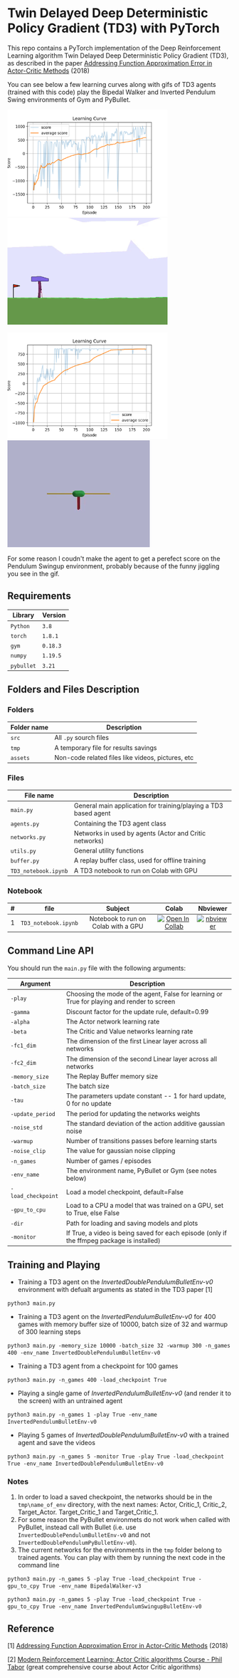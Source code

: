 # Twin Delayed Deep Deterministic Policy Gradient (TD3) with PyTorch

This repo contains a PyTorch implementation of the Deep Reinforcement Learning algorithm Twin Delayed Deep Deterministic Policy Gradient (TD3), as described in the paper [Addressing Function Approximation Error in Actor-Critic Methods](https://arxiv.org/pdf/1802.09477.pdf) (2018)

You can see below a few learning curves along with gifs of TD3 agents (trained with this code) play the Bipedal Walker and Inverted Pendulum Swing environments of Gym and PyBullet.

<img src="assets/TD3_HalfCheetahBulletEnv-v0__gamma_0.99__alpha_0.001__beta_0.001__fc1_400__fc2_300__bs_100__buffer_1000000__update_period_2__tau_0.005__noise_std_0.05__warmup_1000__noise_clip_0.5__.png" width="" height="240"> <img src="assets/TD3_BipedalWalker-v3.gif" width="" height="240">


<img src="assets/TD3_InvertedPendulumSwingupBulletEnv-v0__gamma_0.99__alpha_0.001__beta_0.001__fc1_400__fc2_300__bs_100__buffer_1000000__update_period_2__tau_0.005__noise_std_0.2__warmup_1000__noise_clip_0.5__.png" width="" height="240"> <img src="assets/TD3_InvertedPendulumSwingupBulletEnv-v0.gif" width="" height="240">



For some reason I coudn't make the agent to get a perefect score on the Pendulum Swingup environment, probably because of the funny jiggling you see in the gif. 


## Requirements
|Library         | Version |
|----------------|---------|
|`Python`        |  `3.8`  |
|`torch`         |  `1.8.1`|
|`gym`           | `0.18.3`|
|`numpy`         | `1.19.5`|
|`pybullet`      | `3.21`  |


## Folders and Files Description

### Folders

|Folder name       |                     Description                                    |
|------------------|--------------------------------------------------------------------|
|`src`             | All `.py` sourch files                                             |
|`tmp `            | A temporary file for results savings                               |
|`assets`          | Non-code related files like videos, pictures, etc                 |


### Files

|File name            |                     Description                                    |
|---------------------|--------------------------------------------------------------------|
|`main.py`            | General main application for training/playing a TD3 based agent    |
|`agents.py`          | Containing the TD3 agent class                                     |
|`networks.py`        | Networks in used by agents (Actor and Critic networks)             |
|`utils.py`           | General utility functions                                          |
|`buffer.py`          | A replay buffer class, used for offline training                   |
|`TD3_notebook.ipynb` | A TD3 notebook to run on Colab with GPU                            |

### Notebook

| #   | file            | Subject                                         | Colab             | Nbviewer               |
|:----:|:--------------:|:------------------------------------------------:|:-----------------:|:---------------------:|
| 1   | `TD3_notebook.ipynb` | Notebook to run on Colab with a GPU   | [![Open In Collab](https://colab.research.google.com/assets/colab-badge.svg)](https://colab.research.google.com/drive/1nf63qekQpuY6BiJBzMI9XwovpGbt_8LL#scrollTo=MkIwmYFSg8nB)        | [![nbviewer](https://raw.githubusercontent.com/jupyter/design/master/logos/Badges/nbviewer_badge.svg)](https://nbviewer.org/github/RoyElkabetz/SAC_with_PyTorch/blob/main/src/SAC_notebook.ipynb)|


## Command Line API

You should run the `main.py` file with the following arguments:


|Argument             | Description                                                                                   |
|---------------------|-----------------------------------------------------------------------------------------------|
|`-play`              | Choosing the mode of the agent, False for learning or True for playing and render to screen   |
|`-gamma`             | Discount factor for the update rule, default=0.99                                             |
|`-alpha`             | The Actor network learning rate                                                               |
|`-beta`              | The Critic and Value networks learning rate                                                   |
|`-fc1_dim`           | The dimension of the first Linear layer across all networks                                   |
|`-fc2_dim`           | The dimension of the second Linear layer across all networks                                  |
|`-memory_size`       | The Replay Buffer memory size                                                                 |
|`-batch_size`        | The batch size                                                                                |
|`-tau`               | The parameters update constant -- 1 for hard update, 0 for no update                          |
|`-update_period`     | The period for updating the networks weights                                                  |
|`-noise_std`         | The standard deviation of the action additive gaussian noise                                  |
|`-warmup`            | Number of transitions passes before learning starts                                           |
|`-noise_clip`        | The value for gaussian noise clipping                                                         |
|`-n_games`           | Number of games / episodes                                                                    |
|`-env_name`          | The environment name, PyBullet or Gym (see notes below)                                       |
|`-load_checkpoint`   | Load a model checkpoint, default=False                                                        |
|`-gpu_to_cpu`        | Load to a CPU a model that was trained on a GPU, set to True, else False                      |
|`-dir`               | Path for loading and saving models and plots                                                  |
|`-monitor`           | If True, a video is being saved for each episode (only if the ffmpeg package is installed)    |


## Training and Playing
- Training a TD3 agent on the *InvertedDoublePendulumBulletEnv-v0* environment with defualt arguments as stated in the TD3 paper [1]

```text
python3 main.py
``` 
- Training a TD3 agent on the *InvertedPendulumBulletEnv-v0* for 400 games with memory buffer size of 10000, batch size of 32 and warmup of 300 learning steps

```text
python3 main.py -memory_size 10000 -batch_size 32 -warmup 300 -n_games 400 -env_name InvertedDoublePendulumBulletEnv-v0
``` 

- Training a TD3 agent from a checkpoint for 100 games

```text
python3 main.py -n_games 400 -load_checkpoint True
``` 

- Playing a single game of *InvertedPendulumBulletEnv-v0* (and render it to the screen) with an untrained agent 

```text
python3 main.py -n_games 1 -play True -env_name InvertedPendulumBulletEnv-v0
```

- Playing 5 games of *InvertedDoublePendulumBulletEnv-v0* with a trained agent and save the videos

```text
python3 main.py -n_games 5 -monitor True -play True -load_checkpoint True -env_name InvertedDoublePendulumBulletEnv-v0
```

### Notes
1. In order to load a saved checkpoint, the networks should be in the `tmp\name_of_env` directory, with the next names: Actor, Critic_1, Critic_2, Target_Actor. Target_Critic_1 and Target_Critic_1.
2. For some reason the PyBullet environmets do not work when called with PyBullet, instead call with Bullet (i.e. use `InvertedDoublePendulumBulletEnv-v0` and not `InvertedDoublePendulumPyBulletEnv-v0`).
3. The current networks for the environments in the `tmp` folder belong to trained agents. You can play with them by running the next code in the command line 
```text
python3 main.py -n_games 5 -play True -load_checkpoint True -gpu_to_cpy True -env_name BipedalWalker-v3
```

```text
python3 main.py -n_games 5 -play True -load_checkpoint True -gpu_to_cpy True -env_name InvertedPendulumSwingupBulletEnv-v0
```


## Reference

[1]  [Addressing Function Approximation Error in Actor-Critic Methods](https://arxiv.org/pdf/1802.09477.pdf) (2018)

[2]  [Modern Reinforcement Learning: Actor Critic algorithms Course - Phil Tabor](https://www.udemy.com/course/actor-critic-methods-from-paper-to-code-with-pytorch/) (great comprehensive course about Actor Critic algorithms)


 

 
 
